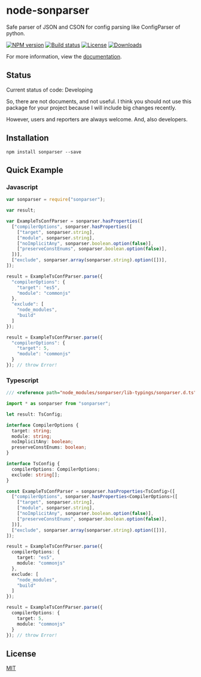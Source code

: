 # node-sonparser

Safe parser of JSON and CSON for config parsing like ConfigParser of python.

[![NPM version][npm-image]][npm-url]
[![Build status][travis-image]][travis-url]
[![License][license-image]][license-url]
[![Downloads][downloads-image]][downloads-url]

For more information, view the [documentation][main-document].

## Status

Current status of code: Developing

So, there are not documents, and not useful.
I think you should not use this package for your project because I will include big changes recently.

However, users and reporters are always welcome. And, also developers.

## Installation

```
npm install sonparser --save
```

## Quick Example

### Javascript

```javascript
var sonparser = require("sonparser");

var result;

var ExampleTsConfParser = sonparser.hasProperties([
  ["compilerOptions", sonparser.hasProperties([
    ["target", sonparser.string],
    ["module", sonparser.string],
    ["noImplicitAny", sonparser.boolean.option(false)],
    ["preserveConstEnums", sonparser.boolean.option(false)],
  ])],
  ["exclude", sonparser.array(sonparser.string).option([])],
]);

result = ExampleTsConfParser.parse({
  "compilerOptions": {
    "target": "es5",
    "module": "commonjs"
  },
  "exclude": [
    "node_modules",
    "build"
  ]
});

result = ExampleTsConfParser.parse({
  "compilerOptions": {
    "target": 5,
    "module": "commonjs"
  }
}); // throw Error!
```

### Typescript

```typescript
/// <reference path="node_modules/sonparser/lib-typings/sonparser.d.ts" />

import * as sonparser from "sonparser";

let result: TsConfig;

interface CompilerOptions {
  target: string;
  module: string;
  noImplicitAny: boolean;
  preserveConstEnums: boolean;
}

interface TsConfig {
  compilerOptions: CompilerOptions;
  exclude: string[];
}

const ExampleTsConfParser = sonparser.hasProperties<TsConfig>([
  ["compilerOptions", sonparser.hasProperties<CompilerOptions>([
    ["target", sonparser.string],
    ["module", sonparser.string],
    ["noImplicitAny", sonparser.boolean.option(false)],
    ["preserveConstEnums", sonparser.boolean.option(false)],
  ])],
  ["exclude", sonparser.array(sonparser.string).option([])],
]);

result = ExampleTsConfParser.parse({
  compilerOptions: {
    target: "es5",
    module: "commonjs"
  },
  exclude: [
    "node_modules",
    "build"
  ]
});

result = ExampleTsConfParser.parse({
  compilerOptions: {
    target: 5,
    module: "commonjs"
  }
}); // throw Error!
```

## License

[MIT](LICENSE)

<!--
## Fantasyland

[![Fantasyland][fantasy-land-logo]][fantasy-land-url]
-->

[npm-image]: https://img.shields.io/npm/v/sonparser.svg?style=flat-square
[npm-url]: https://npmjs.org/package/sonparser
[travis-image]: https://travis-ci.org/mizunashi-mana/node-sonparser.svg?branch=master
[travis-url]: https://travis-ci.org/mizunashi-mana/node-sonparser
[license-image]: http://img.shields.io/npm/l/sonparser.svg?style=flat-square
[license-url]: LICENSE
[downloads-image]: http://img.shields.io/npm/dm/sonparser.svg?style=flat-square
[downloads-url]: https://npmjs.org/package/sonparser
[main-document]: docs/man/README.md
[fantasy-land-logo]: https://github.com/fantasyland/fantasy-land/raw/master/logo.png
[fantasy-land-url]: https://github.com/fantasyland/fantasy-land

